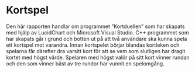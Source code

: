 # Kortspel
 
Den här rapporten handlar om programmet ”Kortduellen” som har skapats med hjälp av LucidChart och Microsoft Visual Studio. C++ programmet som har skapats går i grund och botten ut på att två användare ska kunna spela ett kortspel mot varandra. Innan kortspelet börjar blandas kortleken och spelarna får därefter dra varsitt kort för att se vem som slutligen har dragit kortet med högst värde. Spelaren med högst valör på sitt kort vinner rundan och den som vinner bäst av tre rundor har vunnit en spelomgång. 
